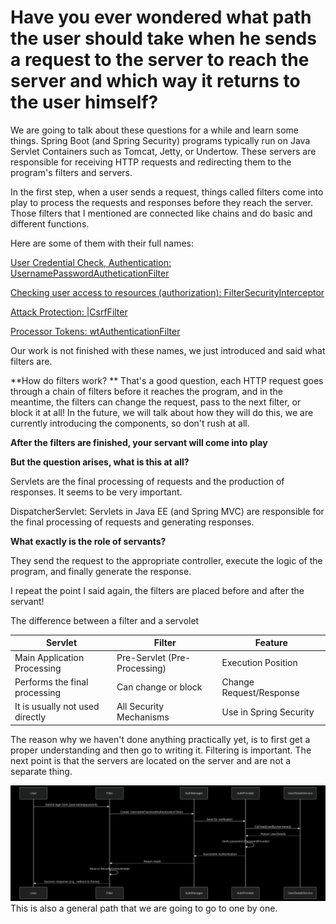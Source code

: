 # Have you ever wondered what path the user should take when he sends a request to the server to reach the server and which way it returns to the user himself?

We are going to talk about these questions for a while and learn some things.
Spring Boot (and Spring Security) programs typically run on Java Servlet Containers such as Tomcat, Jetty, or Undertow. These servers are responsible for receiving HTTP requests and redirecting them to the program's filters and servers.

In the first step, when a user sends a request, things called filters come into play to process the requests and responses before they reach the server. 
Those filters that I mentioned are connected like chains and do basic and different functions.

Here are some of them with their full names:

<u> User Credential Check, Authentication: UsernamePasswordAutheticationFilter</u>

<u>Checking user access to resources (authorization): FilterSecurityInterceptor</u>  

<u> Attack Protection: |CsrfFilter</u> 

<u>Processor Tokens: wtAuthenticationFilter</u>

Our work is not finished with these names, we just introduced and said what filters are. 
 
**How do filters work? **
That's a good question, each HTTP request goes through a chain of filters before it reaches the program, and in the meantime, the filters can change the request, pass to the next filter, or block it at all!
In the future, we will talk about how they will do this, we are currently introducing the components, so don't rush at all. 

**After the filters are finished, your servant will come into play**

**But the question arises, what is this at all?**

Servlets are the final processing of requests and the production of responses. It seems to be very important. 

DispatcherServlet: Servlets in Java EE (and Spring MVC) are responsible for the final processing of requests and generating responses.

**What exactly is the role of servants?**

They send the request to the appropriate controller, execute the logic of the program, and finally generate the response. 

I repeat the point I said again, the filters are placed before and after the servant!

The difference between a filter and a servolet

|   Servlet | Filter |   Feature |
|-----------------------------------------------|----------------------------------------------------------------------|------------------------------------------|
|           Main Application Processing |       Pre-Servlet (Pre-Processing) |    Execution Position |
|               Performs the final processing |                          Can change or block |          Change Request/Response |
|                It is usually not used directly|                                                All Security Mechanisms |                Use in Spring Security|

The reason why we haven't done anything practically yet, is to first get a proper understanding and then go to writing it. 
Filtering is important.
The next point is that the servers are located on the server and are not a separate thing.

![helloo](shot2.png)
This is also a general path that we are going to go to one by one. 
